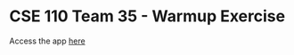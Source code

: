 # CSE 110 Team 35 - Warmup Exercise

Access the app [here](https://cse110-sp24-group35.github.io/warmup-exercise/)